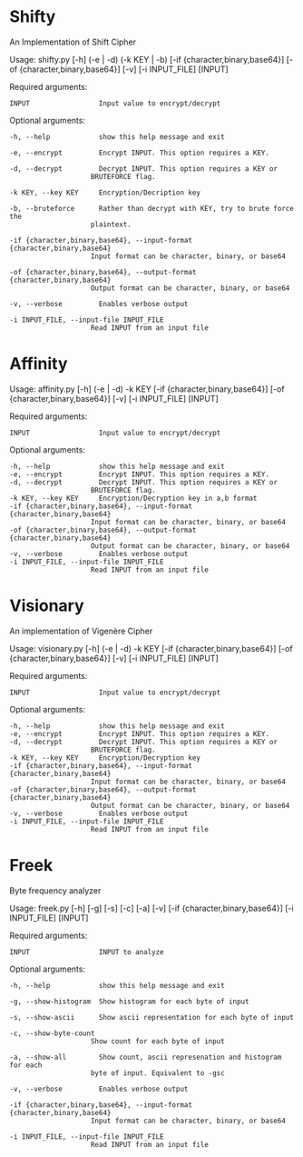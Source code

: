 # Shifty

An Implementation of Shift Cipher

Usage: shifty.py [-h] (-e | -d) (-k KEY | -b) [-if {character,binary,base64}]
                 [-of {character,binary,base64}] [-v] [-i INPUT_FILE]
                 [INPUT]

Required arguments:
  
    INPUT                 Input value to encrypt/decrypt

Optional arguments:

    -h, --help            show this help message and exit

    -e, --encrypt         Encrypt INPUT. This option requires a KEY.

    -d, --decrypt         Decrypt INPUT. This option requires a KEY or
                        BRUTEFORCE flag.

    -k KEY, --key KEY     Encryption/Decription key

    -b, --bruteforce      Rather than decrypt with KEY, try to brute force the
                        plaintext.

    -if {character,binary,base64}, --input-format {character,binary,base64}
                        Input format can be character, binary, or base64

    -of {character,binary,base64}, --output-format {character,binary,base64}
                        Output format can be character, binary, or base64

    -v, --verbose         Enables verbose output

    -i INPUT_FILE, --input-file INPUT_FILE
                        Read INPUT from an input file

# Affinity

Usage: affinity.py [-h] (-e | -d) -k KEY [-if {character,binary,base64}]
                   [-of {character,binary,base64}] [-v] [-i INPUT_FILE]
                   [INPUT]

Required arguments:

    INPUT                 Input value to encrypt/decrypt

Optional arguments:

    -h, --help            show this help message and exit
    -e, --encrypt         Encrypt INPUT. This option requires a KEY.
    -d, --decrypt         Decrypt INPUT. This option requires a KEY or
                        BRUTEFORCE flag.
    -k KEY, --key KEY     Encryption/Decryption key in a,b format
    -if {character,binary,base64}, --input-format {character,binary,base64}
                        Input format can be character, binary, or base64
    -of {character,binary,base64}, --output-format {character,binary,base64}
                        Output format can be character, binary, or base64
    -v, --verbose         Enables verbose output
    -i INPUT_FILE, --input-file INPUT_FILE
                        Read INPUT from an input file

# Visionary

An implementation of Vigenère Cipher

Usage: visionary.py [-h] (-e | -d) -k KEY [-if {character,binary,base64}]
                    [-of {character,binary,base64}] [-v] [-i INPUT_FILE]
                    [INPUT]

Required arguments:
    
    INPUT                 Input value to encrypt/decrypt

Optional arguments:

    -h, --help            show this help message and exit
    -e, --encrypt         Encrypt INPUT. This option requires a KEY.
    -d, --decrypt         Decrypt INPUT. This option requires a KEY or
                        BRUTEFORCE flag.
    -k KEY, --key KEY     Encryption/Decryption key
    -if {character,binary,base64}, --input-format {character,binary,base64}
                        Input format can be character, binary, or base64
    -of {character,binary,base64}, --output-format {character,binary,base64}
                        Output format can be character, binary, or base64
    -v, --verbose         Enables verbose output
    -i INPUT_FILE, --input-file INPUT_FILE
                        Read INPUT from an input file

# Freek

Byte frequency analyzer

Usage: freek.py [-h] [-g] [-s] [-c] [-a] [-v] [-if {character,binary,base64}]
                [-i INPUT_FILE]
                [INPUT]

Required arguments:

    INPUT                 INPUT to analyze

Optional arguments:

    -h, --help            show this help message and exit

    -g, --show-histogram  Show histogram for each byte of input

    -s, --show-ascii      Show ascii representation for each byte of input

    -c, --show-byte-count
                        Show count for each byte of input

    -a, --show-all        Show count, ascii represenation and histogram for each
                        byte of input. Equivalent to -gsc

    -v, --verbose         Enables verbose output

    -if {character,binary,base64}, --input-format {character,binary,base64}
                        Input format can be character, binary, or base64

    -i INPUT_FILE, --input-file INPUT_FILE
                        Read INPUT from an input file
